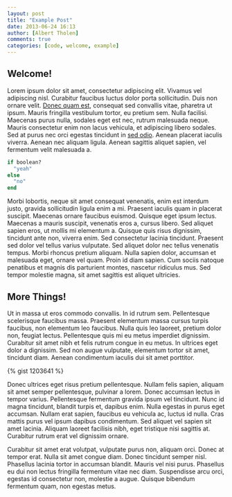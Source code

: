 ```yaml
---
layout: post
title: "Example Post"
date: 2013-06-24 16:13
author: [Albert Tholen]
comments: true
categories: [code, welcome, example]
---
```


## Welcome!

Lorem ipsum dolor sit amet, consectetur adipiscing elit. Vivamus vel adipiscing nisl. Curabitur faucibus luctus dolor porta sollicitudin. Duis non ornare velit. [Donec quam est](https://www.google.com/), consequat sed convallis vitae, pharetra ut ipsum. Mauris fringilla vestibulum tortor, eu pretium sem. Nulla facilisi. Maecenas purus nulla, sodales eget est nec, rutrum malesuada neque. Mauris consectetur enim non lacus vehicula, et adipiscing libero sodales. Sed at purus nec orci egestas tincidunt in [sed odio](http://blog.getlua.com/). Aenean placerat iaculis viverra. Aenean nec aliquam ligula. Aenean sagittis aliquet sapien, vel fermentum velit malesuada a.

``` ruby An If-Statement
if boolean?
  "yeah"
else
  "no"
end
```

Morbi lobortis, neque sit amet consequat venenatis, enim est interdum justo, gravida sollicitudin ligula enim a mi. Praesent iaculis quam in placerat suscipit. Maecenas ornare faucibus euismod. Quisque eget ipsum lectus. Maecenas a mauris suscipit, venenatis eros a, cursus libero. Sed aliquet sapien eros, ut mollis mi elementum a. Quisque quis risus dignissim, tincidunt ante non, viverra enim. Sed consectetur lacinia tincidunt. Praesent sed dolor vel tellus varius vulputate. Sed aliquet dolor nec tellus venenatis tempus. Morbi rhoncus pretium aliquam. Nulla sapien dolor, accumsan et malesuada eget, ornare vel quam. Proin id diam sapien. Cum sociis natoque penatibus et magnis dis parturient montes, nascetur ridiculus mus. Sed tempor molestie magna, sit amet sagittis est aliquet ultricies.

## More Things!

Ut in massa ut eros commodo convallis. In id rutrum sem. Pellentesque scelerisque faucibus massa. Praesent elementum massa cursus turpis faucibus, non elementum leo faucibus. Nulla quis leo laoreet, pretium dolor non, feugiat lectus. Pellentesque quis mi eu metus imperdiet dignissim. Curabitur sit amet nibh et felis rutrum congue in eu metus. In ultrices eget dolor a dignissim. Sed non augue vulputate, elementum tortor sit amet, tincidunt diam. Aenean condimentum iaculis dui sit amet porttitor.

<!-- more -->

{% gist 1203641 %}

Donec ultrices eget risus pretium pellentesque. Nullam felis sapien, aliquam sit amet semper pellentesque, pulvinar a lorem. Donec accumsan lectus in tempor varius. Pellentesque fermentum gravida ipsum vel tincidunt. Nunc id magna tincidunt, blandit turpis et, dapibus enim. Nulla egestas in purus eget accumsan. Nullam erat sapien, faucibus eu vehicula ac, luctus id nulla. Cras mattis purus vel ipsum dapibus condimentum. Sed aliquet vel sapien sit amet lacinia. Aliquam laoreet facilisis nibh, eget tristique nisi sagittis at. Curabitur rutrum erat vel dignissim ornare.

Curabitur sit amet erat volutpat, vulputate purus non, aliquam orci. Donec at tempor erat. Nulla sit amet congue diam. Donec tincidunt semper nisl. Phasellus lacinia tortor in accumsan blandit. Mauris vel nisi purus. Phasellus eu dui non lectus fringilla fermentum vitae nec diam. Suspendisse arcu orci, egestas id consectetur non, molestie a augue. Quisque bibendum fermentum quam, non egestas metus.